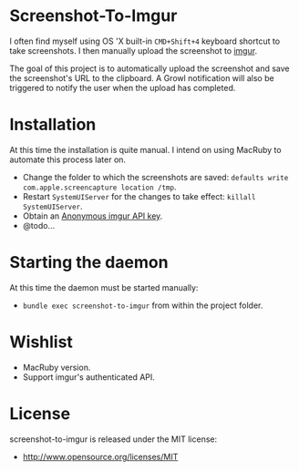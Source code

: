 # Screenshot-To-Imgur

I often find myself using OS 'X built-in `CMD+Shift+4` keyboard shortcut to take
screenshots. I then manually upload the screenshot to [imgur](http://imgur.com).

The goal of this project is to automatically upload the screenshot and save the
screenshot's URL to the clipboard. A Growl notification will also be triggered to
notify the user when the upload has completed.

# Installation

At this time the installation is quite manual. I intend on using MacRuby to automate
this process later on.

- Change the folder to which the screenshots are saved: `defaults write com.apple.screencapture location /tmp`.
- Restart `SystemUIServer` for the changes to take effect: `killall SystemUIServer`.
- Obtain an [Anonymous imgur API key](https://imgur.com/register/api_anon).
- @todo...

# Starting the daemon

At this time the daemon must be started manually:

- `bundle exec screenshot-to-imgur` from within the project folder.

# Wishlist

- MacRuby version.
- Support imgur's authenticated API.

# License

screenshot-to-imgur is released under the MIT license:

- http://www.opensource.org/licenses/MIT
